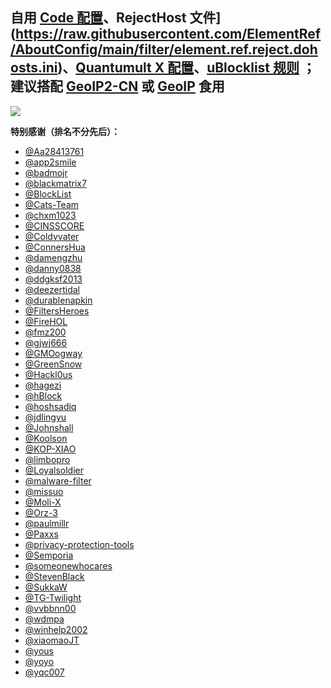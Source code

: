 ## 自用 [Code 配置](https://raw.githubusercontent.com/ElementRef/AboutConfig/main/conf/vscode.settings.json)、RejectHost 文件](https://raw.githubusercontent.com/ElementRef/AboutConfig/main/filter/element.ref.reject.dohosts.ini)、[Quantumult X 配置](https://raw.githubusercontent.com/ElementRef/AboutConfig/main/conf/quantumult.x.conf)、[uBlocklist 规则](https://raw.githubusercontent.com/ElementRef/AboutConfig/main/filter/element.ref.ublock.mixture.ini) ；建议搭配 [GeoIP2-CN](https://github.com/Hackl0us/GeoIP2-CN) 或 [GeoIP](https://github.com/Loyalsoldier/geoip) 食用

![](https://profile-counter.glitch.me/ElementRef-plugins/count.svg)

<!-- ![](https://github-profile-summary-cards.vercel.app/api/cards/profile-details?username=ElementRef&theme=nord_dark) -->

**特别感谢（排名不分先后）：**

- [@Aa28413761](https://t.me/s/Aa28413761)
- [@app2smile](https://github.com/app2smile/rules)
- [@badmojr](https://github.com/badmojr/1Hosts)
- [@blackmatrix7](https://github.com/blackmatrix7/ios_rule_script)
- [@BlockList](https://www.blocklist.de/en/index.html)
- [@Cats-Team](https://github.com/Cats-Team/AdRules)
- [@chxm1023](https://github.com/chxm1023/Rewrite)
- [@CINSSCORE](https://cinsscore.com/)
- [@Coldvvater](https://github.com/Coldvvater/Mononoke)
- [@ConnersHua](https://github.com/ConnersHua/RuleGo)
- [@damengzhu](https://github.com/damengzhu/banad)
- [@danny0838](https://github.com/danny0838/content-farm-terminator)
- [@ddgksf2013](https://github.com/ddgksf2013/ddgksf2013)
- [@deezertidal](https://github.com/deezertidal/QuantumultX-Rewrite)
- [@durablenapkin](https://github.com/durablenapkin/scamblocklist)
- [@FiltersHeroes](https://github.com/FiltersHeroes/KADhosts)
- [@FireHOL](https://github.com/firehol/blocklist-ipsets)
- [@fmz200](https://github.com/fmz200/wool_scripts)
- [@gjwj666](https://github.com/gjwj666/qx)
- [@GMOogway](https://github.com/GMOogway/shadowrocket-rules)
- [@GreenSnow](https://greensnow.co/)
- [@Hackl0us](https://github.com/Hackl0us/GeoIP2-CN)
- [@hagezi](https://github.com/hagezi/dns-blocklists)
- [@hBlock](https://hblock.molinero.dev)
- [@hoshsadiq](https://github.com/hoshsadiq/adblock-nocoin-list)
- [@jdlingyu](https://github.com/jdlingyu/ad-wars)
- [@Johnshall](https://github.com/Johnshall/Shadowrocket-ADBlock-Rules-Forever)
- [@Koolson](https://github.com/Koolson/Qure)
- [@KOP-XIAO](https://github.com/KOP-XIAO/QuantumultX)
- [@limbopro](https://github.com/limbopro/Adblock4limbo)
- [@Loyalsoldier](https://github.com/Loyalsoldier/surge-rules)
- [@malware-filter](https://gitlab.com/malware-filter/urlhaus-filter)
- [@missuo](https://github.com/missuo/ASN-China)
- [@Moli-X](https://github.com/Moli-X/Resources)
- [@Orz-3](https://github.com/Orz-3/mini)
- [@paulmillr](https://github.com/paulmillr/encrypted-dns)
- [@Paxxs](https://github.com/Paxxs/Google-Blocklist)
- [@privacy-protection-tools](https://github.com/privacy-protection-tools/anti-AD)
- [@Semporia](https://github.com/Semporia/TikTok-Unlock)
- [@someonewhocares](https://someonewhocares.org/hosts/)
- [@StevenBlack](https://github.com/StevenBlack/hosts)
- [@SukkaW](https://github.com/SukkaW/Surge)
- [@TG-Twilight](https://github.com/TG-Twilight/AWAvenue-Ads-Rule)
- [@vvbbnn00](https://github.com/vvbbnn00/WARP-Clash-API)
- [@wdmpa](https://github.com/wdmpa/content-farm-list)
- [@winhelp2002](https://winhelp2002.mvps.org/)
- [@xiaomaoJT](https://github.com/xiaomaoJT/QxScript)
- [@yous](https://github.com/yous/YousList)
- [@yoyo](https://pgl.yoyo.org/adservers/)
- [@yqc007](https://github.com/yqc007/QuantumultX)

<!--
  <picture>
    <source media="(prefers-color-scheme: dark)" srcset="https://raw.githubusercontent.com/ElementRef/ElementRef/output/github-contribution-grid-snake-dark.svg">
    <source media="(prefers-color-scheme: light)" srcset="https://raw.githubusercontent.com/ElementRef/ElementRef/output/github-contribution-grid-snake.svg">
    <img alt="github contribution grid snake animation" src="https://raw.githubusercontent.com/ElementRef/ElementRef/output/github-contribution-grid-snake.svg">
  </picture>
 -->
